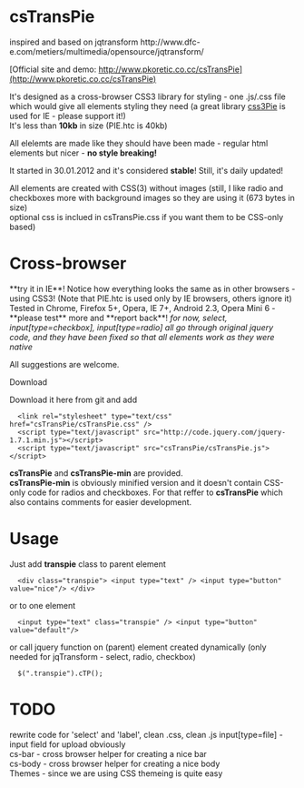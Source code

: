 <h1>
      csTransPie
</h1>
inspired and based on jqtransform http://www.dfc-e.com/metiers/multimedia/opensource/jqtransform/   

[Official site and demo: http://www.pkoretic.co.cc/csTransPie](http://www.pkoretic.co.cc/csTransPie)



It's designed as a cross-browser CSS3 library for styling - one .js/.css file which would give all elements styling they need
(a great library [css3Pie](http://css3pie.com/) is used for IE - please support it!)   
It's less than **10kb** in size (PIE.htc is 40kb)

All elelemts are made like they should have been made - regular html elements but nicer - **no style breaking!**  

It started in 30.01.2012 and it's considered **stable**! Still, it's daily updated!  

All elements are created with CSS(3) without images (still, I like radio and checkboxes more with background images so they are using it (673 bytes in size)  
optional css is inclued in csTransPie.css if you want them to be CSS-only based)

<h1>
      Cross-browser
</h1>
**try it in IE**! Notice how everything looks the same as in other browsers - using CSS3!  
(Note that PIE.htc is used only by IE browsers, others ignore it)  
Tested in Chrome, Firefox 5+, Opera, IE 7+, Android 2.3, Opera Mini 6 - **please test** more and **report back**!


<em>
      for now, select, input[type=checkbox], input[type=radio] all go through original jquery code, and they have been fixed so that all elements work as they were native
</em>  

All suggestions are welcome.  

Download 

Download it here from git and add  

      <link rel="stylesheet" type="text/css" href="csTransPie/csTransPie.css" />  
      <script type="text/javascript" src="http://code.jquery.com/jquery-1.7.1.min.js"></script>  
      <script type="text/javascript" src="csTransPie/csTransPie.js"></script>  
      
**csTransPie** and  **csTransPie-min** are provided.  
**csTransPie-min** is obviously minified version and it doesn't contain CSS-only code for radios and checkboxes. For that reffer to **csTransPie** which also contains comments for easier development.

Usage
=======================  
Just add **transpie** class to parent element  

      <div class="transpie"> <input type="text" /> <input type="button" value="nice"/> </div>  
      
or to one element  

      <input type="text" class="transpie" /> <input type="button" value="default"/>  
      
or call jquery function on (parent) element created dynamically (only needed for jqTransform - select, radio, checkbox)  

      $(".transpie").cTP();  
            
TODO
========================
rewrite code for 'select' and 'label', clean .css, clean .js
input[type=file] - input field for upload obviously  
cs-bar - cross browser helper for creating a nice bar  
cs-body - cross browser helper for creating a nice body  
Themes - since we are using CSS themeing is quite easy